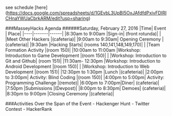 see schedule [here] (https://docs.google.com/spreadsheets/d/1GEvbL3UpBI5OxJAfdfdPxivFDIRICHnaYWUaCbrkARM/edit?usp=sharing) 

###MasseyHacks Agenda
######Saturday, February 27, 2016
|Time| Event | Place|
|----|-------|------|
|8:30am to 9:00am	|Sign-in| (front rotunda)|
| |Meet Other Hackers |(cafeteria)|
|9:00am to 9:30am|	Opening Ceremony |(cafeteria)|
|9:30am	|Hacking Starts| (rooms 140,141,148,149,170)|
| |Team Formation Activity |(room 150)|
|10:00am to 11:00am	|Workshop: Introduction to Game Development |(room 150)|
|  |Workshop: Introduction to Git and Github| (room 151)|
|11:30am- 12:30pm	|Workshop: Introduction to Android Development |(room 150)|
|  |Workshop: Introduction to Web Development |(room 151)|
|12:30pm to 1:30pm	|Lunch |(cafeteria)|
|2:00pm to 3:00pm|	Activity: Blind Coding |(room 150)|
|4:00pm to 5:00pm| Activity: Programming Challenge |(remote)|
|6:00pm to 7:00pm|Diner| (cafeteria)|
|7:50pm	|Submissions |(Devpost)|
|8:00pm to 8:30pm|	Demoes| (cafeteria)|
|8:30pm to 9:00pm	|Closing Ceremony |(cafeteria)|

###Activities Over the Span of the Event
	- Hackenger Hunt
	- Twitter Contest
	- HackerRank

